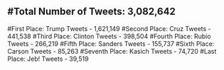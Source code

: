 #Total Number of Tweets: 3,082,642 
---
#First Place: Trump Tweets - 1,621,149
#Second Place: Cruz Tweets - 441,538
#Third Place: Clinton Tweets - 398,504
#Fourth Place: Rubio Tweets - 266,219
#Fifth Place: Sanders Tweets - 155,737
#Sixth Place: Carson Tweets - 85,263
#Seventh Place: Kasich Tweets - 74,720
#Last Place: Jeb! Tweets - 39,519
